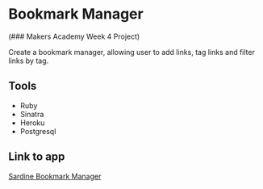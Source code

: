 # Bookmark Manager
(### Makers Academy Week 4 Project)

Create a bookmark manager, allowing user to add links, tag links and filter links by tag.

## Tools
* Ruby
* Sinatra
* Heroku
* Postgresql

## Link to app
[Sardine Bookmark Manager](https://sardine-bookmark-manager.herokuapp.com/)

